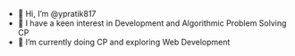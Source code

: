 - 👋 Hi, I’m @ypratik817
- 👀 I have a keen interest in Development and Algorithmic Problem Solving CP
- 🌱 I’m currently doing CP and exploring Web Development
